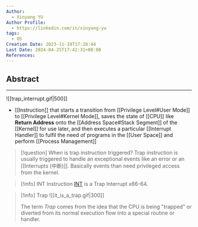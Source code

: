 ```yaml
---
Author:
  - Xinyang YU
Author Profile:
  - https://linkedin.com/in/xinyang-yu
tags:
  - OS
Creation Date: 2023-11-19T17:28:44
Last Date: 2024-04-25T17:42:31+08:00
References: 
---
```

## Abstract
---

![[trap_interrupt.gif|500]]

- [[Instruction]] that starts a transition from [[Privilege Level#User Mode]] to [[Privilege Level#Kernel Mode]], saves the state of [[CPU]] like **Return Address** onto the [[Address Space#Stack Segment]] of the [[Kernel]] for use later, and then executes a particular [[Interrupt Handler]] to fulfil the need of programs in the [[User Space]] and perform [[Process Management]]

>[!question] When is trap instruction triggered?
> Trap instruction is usually triggered to handle an exceptional events like an error or an [[Interrupts (中断)]]. Basically events than need privileged access from the kernel.

>[!info] INT Instruction
> [INT](https://www.felixcloutier.com/x86/intn:into:int3:int1) is a Trap Interrupt x86-64.

>[!info] Trap
> ![[it_is_a_trap.gif|300]]
> 
> The term *Trap* comes from the idea that the CPU is being "trapped" or diverted from its normal execution flow into a special routine or handler.
